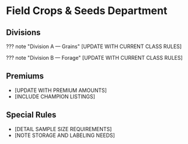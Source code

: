 # Field Crops & Seeds Department

## Divisions

??? note "Division A — Grains"
    [UPDATE WITH CURRENT CLASS RULES]

??? note "Division B — Forage"
    [UPDATE WITH CURRENT CLASS RULES]

## Premiums

- [UPDATE WITH PREMIUM AMOUNTS]
- [INCLUDE CHAMPION LISTINGS]

## Special Rules

- [DETAIL SAMPLE SIZE REQUIREMENTS]
- [NOTE STORAGE AND LABELING NEEDS]
